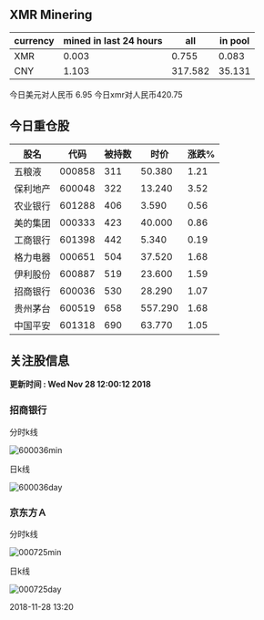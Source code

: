## XMR Minering

|currency|mined in last 24 hours|all|in pool|
|---|---|---|---|
|XMR|0.003|0.755|0.083|
|CNY|1.103|317.582|35.131|

今日美元对人民币 6.95	今日xmr对人民币420.75


## 今日重仓股 

|股名|代码|被持数|时价|涨跌%|
|---|---|---|---|---|
|五粮液|000858|311|50.380|1.21|
|保利地产|600048|322|13.240|3.52|
|农业银行|601288|406|3.590|0.56|
|美的集团|000333|423|40.000|0.86|
|工商银行|601398|442|5.340|0.19|
|格力电器|000651|504|37.520|1.68|
|伊利股份|600887|519|23.600|1.59|
|招商银行|600036|530|28.290|1.07|
|贵州茅台|600519|658|557.290|1.68|
|中国平安|601318|690|63.770|1.05|

## 关注股信息
**更新时间 : Wed Nov 28 12:00:12 2018**
### 招商银行 
分时k线

![600036min](http://image.sinajs.cn/newchart/min/n/sh600036.gif)

日k线

![600036day](http://image.sinajs.cn/newchart/daily/n/sh600036.gif)

### 京东方Ａ 
分时k线

![000725min](http://image.sinajs.cn/newchart/min/n/sz000725.gif)

日k线

![000725day](http://image.sinajs.cn/newchart/daily/n/sz000725.gif)

2018-11-28 13:20